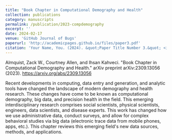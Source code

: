 ```yaml
---
title: "Book Chapter in Computational Demography and Health"
collection: publications
category: manuscripts
permalink: /publication/2023-compdemography
excerpt: ''
date: 2024-02-17
venue: 'GitHub Journal of Bugs'
paperurl: 'http://academicpages.github.io/files/paper3.pdf'
citation: 'Your Name, You. (2024). &quot;Paper Title Number 3.&quot; <i>GitHub Journal of Bugs</i>. 1(3).'
---
```


Almquist, Zack W., Courtney Allen, and Ihsan Kahveci. "Book Chapter in Computational Demography and Health." arXiv preprint arXiv:2309.13056 (2023). https://arxiv.org/abs/2309.13056

Recent developments in computing, data entry and generation, and analytic tools have changed the landscape of modern demography and health research. These changes have come to be known as computational demography, big data, and precision health in the field. This emerging interdisciplinary research comprises social scientists, physical scientists, engineers, data scientists, and disease experts. This work has changed how we use administrative data, conduct surveys, and allow for complex behavioral studies via big data (electronic trace data from mobile phones, apps, etc.). This chapter reviews this emerging field's new data sources, methods, and applications.
